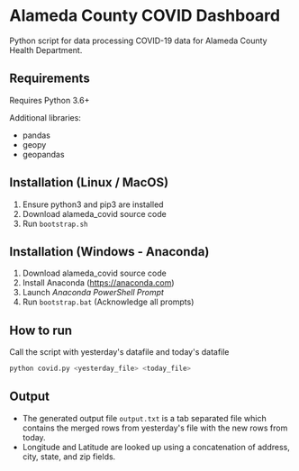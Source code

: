 # Alameda County COVID Dashboard

Python script for data processing COVID-19 data for Alameda County Health Department.

## Requirements
Requires Python 3.6+

Additional libraries:
- pandas
- geopy
- geopandas

## Installation (Linux / MacOS)

1. Ensure python3 and pip3 are installed
2. Download alameda_covid source code
3. Run `bootstrap.sh`

## Installation (Windows - Anaconda)

1. Download alameda_covid source code
2. Install Anaconda (https://anaconda.com)
3. Launch *Anaconda PowerShell Prompt*
4. Run `bootstrap.bat` (Acknowledge all prompts)

## How to run
Call the script with yesterday's datafile and today's datafile
```sh
python covid.py <yesterday_file> <today_file>
```

## Output
- The generated output file `output.txt` is a tab separated file which contains the merged rows from yesterday's file with the new rows from today. 
- Longitude and Latitude are looked up using a concatenation of address, city, state, and zip fields.

